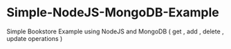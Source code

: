 # Simple-NodeJS-MongoDB-Example
Simple Bookstore Example using NodeJS and MongoDB ( get , add , delete , update operations )
